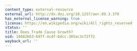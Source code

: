 ```yaml
---
content_type: external-resource
external_url: http://dx.doi.org/10.1257/aer.89.3.379
has_external_license_warning: true
license: https://en.wikipedia.org/wiki/All_rights_reserved
status: ''
title: Does Trade Cause Growth?
uid: 18682b63-697f-4cdf-bdcc-305ac3cf2ff2
wayback_url: ''
---
```

